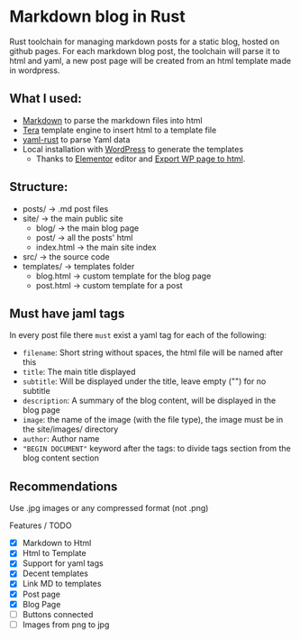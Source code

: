 # Markdown blog in Rust

Rust toolchain for managing markdown posts for a static blog, hosted on github pages. For each markdown blog post, the toolchain will parse it to html and yaml, a new post page will be created from an html template made in wordpress.

## What I used:
- [Markdown](https://github.com/wooorm/markdown-rs) to parse the markdown files into html
- [Tera](https://github.com/Keats/tera) template engine to insert html to a template file
- [yaml-rust](https://github.com/chyh1990/yaml-rust) to parse Yaml data
- Local installation with [WordPress](https://github.com/WordPress/WordPress) to generate the templates
  - Thanks to [Elementor](https://it.wordpress.org/plugins/elementor/) editor and [Export WP page to html](https://wordpress.org/plugins/export-wp-page-to-static-html/).

## Structure:
- posts/         -> .md post files
- site/          -> the main public site 
  - blog/        -> the main blog page
  - post/        -> all the posts' html 
  - index.html   -> the main site index 
- src/           -> the source code
- templates/     -> templates folder    
  - blog.html    -> custom template for the blog page  
  - post.html    -> custom template for a post
  
## Must have jaml tags 
In every post file there `must` exist a yaml tag for each of the following:
- `filename`: Short string without spaces, the html file will be named after this
- `title`: The main title displayed
- `subtitle`: Will be displayed under the title, leave empty ("") for no subtitle 
- `description`: A summary of the blog content, will be displayed in the blog page
- `image`: the name of the image (with the file type), the image must be in the site/images/ directory
- `author`: Author name
- `"BEGIN DOCUMENT"` keyword after the tags: to divide tags section from the blog content section

## Recommendations
Use .jpg images or any compressed format (not .png)

Features / TODO
- [x] Markdown to Html 
- [x] Html to Template 
- [x] Support for yaml tags
- [x] Decent templates
- [x] Link MD to templates
- [x] Post page 
- [x] Blog Page
- [ ] Buttons connected
- [ ] Images from png to jpg
